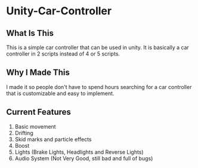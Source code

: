 # Unity-Car-Controller

## What Is This
This is a simple car controller that can be used in unity.
It is basically a car controller in 2 scripts instead of 4 or 5 scripts.

## Why I Made This
I made it so people don't have to spend hours searching for a car controller that is customizable and easy to implement.

## Current Features
1. Basic movement
2. Drifting
3. Skid marks and particle effects
4. Boost
5. Lights (Brake Lights, Headlights and Reverse Lights)
6. Audio System (Not Very Good, still bad and full of bugs)
